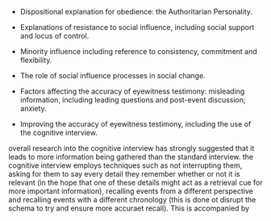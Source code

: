 - Dispositional explanation for obedience: the Authoritarian Personality.
- Explanations of resistance to social influence, including social support and locus of control.
- Minority influence including reference to consistency, commitment and flexibility.
- The role of social influence processes in social change.


- Factors affecting the accuracy of eyewitness testimony: misleading information, including leading questions and post-event discussion; anxiety.
- Improving the accuracy of eyewitness testimony, including the use of the cognitive interview.


overall research into the cognitive interview has strongly suggested that it leads to more information being gathered than the standard interview. the cognitive interview employs techniques such as not interrupting them, asking for them to say every detail they remember whether or not it is relevant (in the hope that one of these details might act as a retrieval cue for more important information), recalling events from a different perspective and recalling events with a different chronology (this is done ot disrupt the schema to try and ensure more accuraet recall). This is accompanied by 